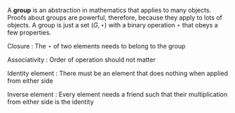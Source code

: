A **group** is an abstraction in mathematics that applies to many objects. Proofs about groups are powerful, therefore, because they apply to lots of objects. A group is just a set $(G, \star)$ with a binary operation $\star$ that obeys a few properties.

Closure
: The $\star$ of two elements needs to belong to the group

Associativity
: Order of operation should not matter

Identity element
: There must be an element that does nothing when applied from either side

Inverse element
: Every element needs a friend such that their multiplication from either side is the identity

